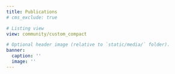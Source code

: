 ```yaml
---
title: Publications
# cms_exclude: true

# Listing view
view: community/custom_compact

# Optional header image (relative to `static/media/` folder).
banner:
  caption: ''
  image: ''
---
```

